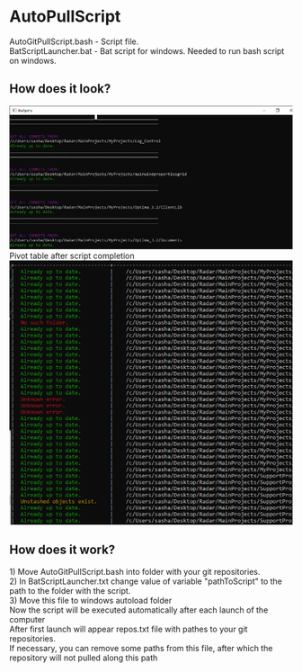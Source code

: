 # AutoPullScript
<div>AutoGitPullScript.bash - Script file. </div>
<div>BatScriptLauncher.bat - Bat script for windows. Needed to run bash script on windows. </div>
<h2>How does it look?</h2>
<img src="/screenshots/work.png" alt="Alt text" title="Work example">
<div>Pivot table after script completion</div>
<img src="/screenshots/table.png" alt="Alt text" title="Pivot table">
<h2>How does it work?</h2>
<div> 1) Move AutoGitPullScript.bash into folder with your git repositories.</div>
<div> 2) In BatScriptLauncher.txt change value of variable "pathToScript" to the path to the folder with the script. </div>
<div> 3) Move this file to windows autoload folder</div>
<div> Now the script will be executed automatically after each launch of the computer</div>
<div>After first launch will appear repos.txt file with pathes to your git repositories.</div> 
<div>If necessary, you can remove some paths from this file, after which the repository will not pulled along this path</div>
